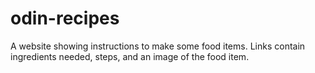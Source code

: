 # odin-recipes

A website showing instructions to make some food items. Links contain ingredients needed,
steps, and an image of the food item.